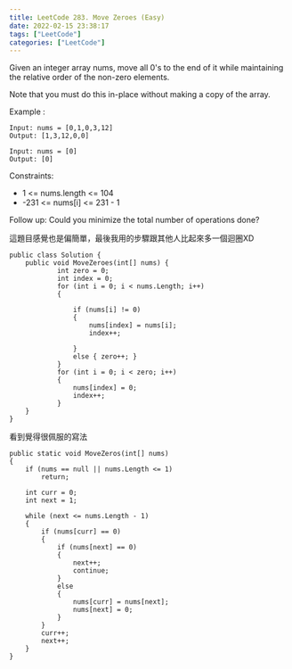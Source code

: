 ```yaml
---
title: LeetCode 283. Move Zeroes (Easy)
date: 2022-02-15 23:38:17
tags: ["LeetCode"]
categories: ["LeetCode"]
---
```

Given an integer array nums, move all 0's to the end of it while maintaining the relative order of the non-zero elements.

Note that you must do this in-place without making a copy of the array.

Example :
```
Input: nums = [0,1,0,3,12]
Output: [1,3,12,0,0]

Input: nums = [0]
Output: [0]
```
Constraints:
* 1 <= nums.length <= 104
* -231 <= nums[i] <= 231 - 1

Follow up: Could you minimize the total number of operations done?

<!--more-->

這題目感覺也是偏簡單，最後我用的步驟跟其他人比起來多一個迴圈XD

```
public class Solution {
    public void MoveZeroes(int[] nums) {
            int zero = 0;
            int index = 0;
            for (int i = 0; i < nums.Length; i++)
            {

                if (nums[i] != 0)
                {
                    nums[index] = nums[i];
                    index++;

                }
                else { zero++; }
            }
            for (int i = 0; i < zero; i++)
            {
                nums[index] = 0;
                index++;
            }
    }
}
```
看到覺得很佩服的寫法
```
public static void MoveZeros(int[] nums)
{
	if (nums == null || nums.Length <= 1)
		return;

	int curr = 0;
	int next = 1;

	while (next <= nums.Length - 1)
	{
		if (nums[curr] == 0)
		{
			if (nums[next] == 0)
			{
				next++;
				continue;
			}
			else
			{
				nums[curr] = nums[next];
				nums[next] = 0;
			}
		}
		curr++;
		next++;
	}
}
```